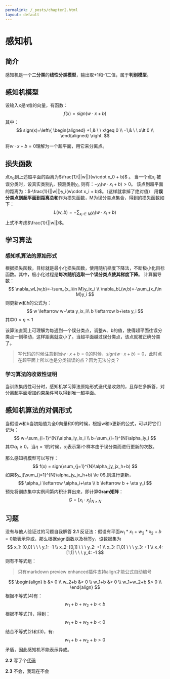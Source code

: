 ```yaml
---
permalink: /_posts/chapter2.html
layout: default
---
```

# 感知机
## 简介
感知机是一个**二分类**的**线性分类模型**，输出取+1和-1二值，属于**判别模型**。

## 感知机模型 
设输入x是n维的向量，有函数：
$$
f(x)=sign(w \cdot x+b)
$$
其中：
$$
sign(x)=\left\{
    \begin{aligned}
    +1,& \ \ x\geq 0 \\
    -1,& \ \ x\lt 0 \\
    \end{aligned}
\right.
$$

将$w \cdot x+b=0$理解为一个超平面，用它来分离点。

## 损失函数
点$x_0$到上述超平面的距离为$\frac{1}{||w||}(w\cdot x_0 + b)$ 。
当一个点$x_i$ 被误分类时，设真实类别$\hat y_i$，预测类别$y_i$, 则有：$-y_i(w\cdot x_i + b) > 0$。
该点到超平面的距离为：$-\frac{1}{||w||}y_i(w\cdot x_i + b)$。（这样就拿掉了绝对值）
用**误分类点到超平面到距离总和**作为损失函数，M为误分类点集合，得到的损失函数如下：
$$
L(w,b) = -\sum_{x_i \in M}y_i(w\cdot x_i +b)
$$
上式不考虑$\frac{1}{||w||}$。

## 学习算法
### 感知机算法的原始形式
根据损失函数，目标就是最小化损失函数，使用随机梯度下降法，不断极小化目标函数。其中，极小化过程是**每次随机选取一个误分类点使其梯度下降**。
计算偏导数：
$$
\nabla_wL(w,b)=-\sum_{x_i\in M}y_ix_i \\
\nabla_bL(w,b)=-\sum_{x_i\in M}y_i
$$
则更新$w$和$b$的公式为：
$$
w \leftarrow w+\eta y_ix_i\\
b \leftarrow b+\eta y_i
$$
其中$0 \lt \eta \le 1$

该算法直观上可理解为每遇到一个误分类点，调整w、b的值，使得超平面往误分类点一侧移动，这样距离就变小了。当超平面越过误分类点，该点就被正确分类了。

> 写代码的时候注意到当$w\cdot x+b =0$的时候，$sign(w\cdot x+b)=0$，此时点在超平面上所以也是分类错误的点？因为无法分类？

### 学习算法的收敛性证明
当训练集线性可分时，感知机学习算法原始形式迭代是收敛的，且存在多解答，对分离超平面增加约束条件可以得到唯一超平面。

## 感知机算法的对偶形式
当假设w和b当初始值为全0向量和0的时候，根据w和b更新的公式，可以将它们记为：
$$
w=\sum_{i=1}^{N}\alpha_iy_ix_i  \\
b=\sum_{i=1}^{N}\alpha_iy_i
$$
其中$\alpha_i \ge 0$，当$\eta = 1$的时候，$\alpha_i$表示第i个样本由于误分类而进行更新的次数。

那么感知机模型可以写作：
$$
f(x) = sign(\sum_{j=1}^{N}\alpha_jy_jx_h+b)
$$
如果$y_j(\sum_{j=1}^{N}\alpha_jy_jx_h+b) \le 0$,则进行更新，
$$
\alpha_i \leftarrow \alpha_i+\eta \\
b \leftarrow b + \eta y_i
$$
预先将训练集中实例间第内积计算出来，即计算**Gram矩阵**：
$$
G = [x_i \cdot x_j]_{N\times N}
$$

## 习题
没有与他人验证过的习题自我解答
**2.1**
反证法：假设有平面$w_1*x_1+w_2*x_2+b = 0$能表示异或，那么根据sign函数以及标签y，设数据集为
$$
x_1: [0,0] \ \ \  y_1: -1 \\
x_2: [0,1] \ \ \  y_2: +1 \\
x_3: [1,0] \ \ \  y_3: +1 \\
x_4: [1,1] \ \ \  y_4: -1
$$
则有不等式组：
> 只有markdown preview enhanced插件支持align才能公式自动编号

$$
\begin{align}
b  &< 0 \\
w_2+b  &> 0 \\
w_1+b  &> 0 \\ 
w_1+w_2+b  &< 0 \\
\end{align}
$$
根据不等式(4)有：
$$
w_1+b+w_2+b < b 
$$
根据不等式(1)，得到：
$$
w_1+b+w_2+b < 0
$$
结合不等式(2)和(3)，有:
$$
w_1+b+w_2+b > 0
$$
矛盾，因此感知机不能表示异或。

**2.2**
写了个[代码](./chapter2.py)

**2.3**
不会，我现在不会